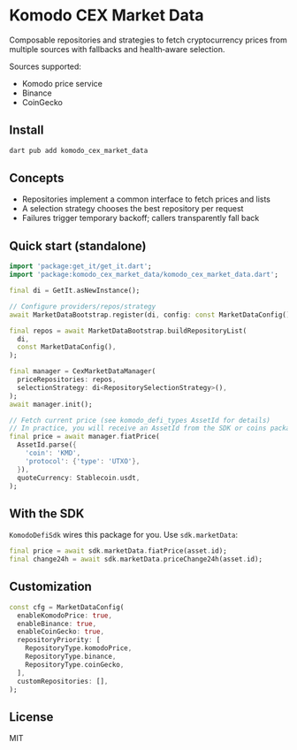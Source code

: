 # Komodo CEX Market Data

Composable repositories and strategies to fetch cryptocurrency prices from multiple sources with fallbacks and health‑aware selection.

Sources supported:
- Komodo price service
- Binance
- CoinGecko

## Install

```sh
dart pub add komodo_cex_market_data
```

## Concepts

- Repositories implement a common interface to fetch prices and lists
- A selection strategy chooses the best repository per request
- Failures trigger temporary backoff; callers transparently fall back

## Quick start (standalone)

```dart
import 'package:get_it/get_it.dart';
import 'package:komodo_cex_market_data/komodo_cex_market_data.dart';

final di = GetIt.asNewInstance();

// Configure providers/repos/strategy
await MarketDataBootstrap.register(di, config: const MarketDataConfig());

final repos = await MarketDataBootstrap.buildRepositoryList(
  di,
  const MarketDataConfig(),
);

final manager = CexMarketDataManager(
  priceRepositories: repos,
  selectionStrategy: di<RepositorySelectionStrategy>(),
);
await manager.init();

// Fetch current price (see komodo_defi_types AssetId for details)
// In practice, you will receive an AssetId from the SDK or coins package
final price = await manager.fiatPrice(
  AssetId.parse({
    'coin': 'KMD',
    'protocol': {'type': 'UTXO'},
  }),
  quoteCurrency: Stablecoin.usdt,
);
```

## With the SDK

`KomodoDefiSdk` wires this package for you. Use `sdk.marketData`:

```dart
final price = await sdk.marketData.fiatPrice(asset.id);
final change24h = await sdk.marketData.priceChange24h(asset.id);
```

## Customization

```dart
const cfg = MarketDataConfig(
  enableKomodoPrice: true,
  enableBinance: true,
  enableCoinGecko: true,
  repositoryPriority: [
    RepositoryType.komodoPrice,
    RepositoryType.binance,
    RepositoryType.coinGecko,
  ],
  customRepositories: [],
);
```

## License

MIT
